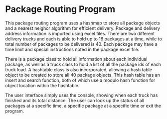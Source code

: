 # Package Routing Program

This package routing program uses a hashmap to store all package objects and a nearest neighor algorithm for efficient delivery. Package and delivery address information is imported using excel files. There are two different delivery trucks and each is able to hold up to 16 packages at a time, while to total number of packages to be delivered is 40. Each package may have a time limit and special instructions noted in the package excel file.

There is a package class to hold all information about each individual package, as well as a truck class to hold a list of all the package ids of each truck load. A hashtable class is also incorporated, allowing a hash table object to be created to store all 40 package objects. This hash table has an insert and search function, both of which use a modulo hash function for object location within the hashtable.

The user interface simply uses the console, showing when each truck has finished and its total distance. The user can look up the status of all packages at a specific time, a specific package at a specific time or exit the program.
